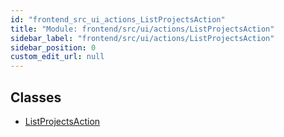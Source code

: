 ```yaml
---
id: "frontend_src_ui_actions_ListProjectsAction"
title: "Module: frontend/src/ui/actions/ListProjectsAction"
sidebar_label: "frontend/src/ui/actions/ListProjectsAction"
sidebar_position: 0
custom_edit_url: null
---
```


## Classes

- [ListProjectsAction](../classes/frontend_src_ui_actions_ListProjectsAction.ListProjectsAction.md)
